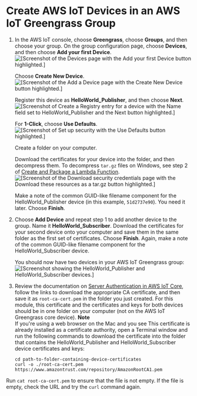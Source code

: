 # Create AWS IoT Devices in an AWS IoT Greengrass Group<a name="device-group"></a>

1. In the AWS IoT console, choose **Greengrass**, choose **Groups**, and then choose your group\. On the group configuration page, choose **Devices**, and then choose **Add your first Device**\.  
![\[Screenshot of the Devices page with the Add your first Device button highlighted.\]](http://docs.aws.amazon.com/greengrass/latest/developerguide/images/gg-get-started-066.png)

   Choose **Create New Device**\.  
![\[Screenshot of the Add a Device page with the Create New Device button highlighted.\]](http://docs.aws.amazon.com/greengrass/latest/developerguide/images/gg-get-started-067.png)

   Register this device as **HelloWorld\_Publisher**, and then choose **Next**\.  
![\[Screenshot of Create a Registry entry for a device with the Name field set to HelloWorld_Publisher and the Next button highlighted.\]](http://docs.aws.amazon.com/greengrass/latest/developerguide/images/gg-get-started-068.png)

   For **1\-Click**, choose **Use Defaults**\.  
![\[Screenshot of Set up security with the Use Defaults button highlighted.\]](http://docs.aws.amazon.com/greengrass/latest/developerguide/images/gg-get-started-069.png)

   Create a folder on your computer\.

   Download the certificates for your device into the folder, and then decompress them\. To decompress `tar.gz` files on Windows, see step 2 of [Create and Package a Lambda Function](create-lambda.md)\.  
![\[Screenshot of the Download security credentials page with the Download these resources as a tar.gz button highlighted.\]](http://docs.aws.amazon.com/greengrass/latest/developerguide/images/gg-get-started-070.png)

   Make a note of the common GUID\-like filename component for the HelloWorld\_Publisher device \(in this example, `51d2737e90`\)\. You need it later\. Choose **Finish**\.

1. Choose **Add Device** and repeat step 1 to add another device to the group\. Name it **HelloWorld\_Subscriber**\. Download the certificates for your second device onto your computer and save them in the same folder as the first set of certificates\. Choose **Finish**\. Again, make a note of the common GUID\-like filename component for the HelloWorld\_Subscriber device\.

   You should now have two devices in your AWS IoT Greengrass group:  
![\[Screenshot showing the HelloWorld_Publisher and HelloWorld_Subscriber devices.\]](http://docs.aws.amazon.com/greengrass/latest/developerguide/images/gg-get-started-071.png)

1. Review the documentation on [Server Authentication in AWS IoT Core](https://docs.aws.amazon.com/iot/latest/developerguide/managing-device-certs.html), follow the links to download the appropriate CA certificate, and then save it as `root-ca-cert.pem` in the folder you just created\. For this module, this certificate and the certificates and keys for both devices should be in one folder on your computer \(not on the AWS IoT Greengrass core device\)\.
**Note**  
If you're using a web browser on the Mac and you see This certificate is already installed as a certificate authority, open a Terminal window and run the following commands to download the certificate into the folder that contains the HelloWorld\_Publisher and HelloWorld\_Subscriber device certificates and keys:  

   ```
   cd path-to-folder-containing-device-certificates
   curl -o ./root-ca-cert.pem https://www.amazontrust.com/repository/AmazonRootCA1.pem
   ```
Run `cat root-ca-cert.pem` to ensure that the file is not empty\. If the file is empty, check the URL and try the `curl` command again\.